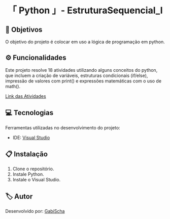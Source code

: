 <h1 align="center">「 Python 」- EstruturaSequencial_Ⅰ</h1>




<h2 id=objective>📌 Objetivos</h2>

O objetivo do projeto é colocar em uso a lógica de programação em python.

<h2 id=features>⚙️ Funcionalidades </h2>

Este projeto resolve 18 atividades utilizando alguns conceitos do python, que incluem a criação de variáveis, estruturas condicionais (if/else), impressão de valores com print() e expressões matemáticas com o uso de math().

<a href="https://wiki.python.org.br/EstruturaSequencial">Link das Atividades</a>

<h2 id=technology>💻 Tecnologias</h2>

Ferramentas utilizadas no desenvolvimento do projeto:

- IDE: <a href="https://visualstudio.microsoft.com/downloads/">Visual Studio</a>

<h2 id=installation>📋 Instalação</h2>

1. Clone o repositório.
2. Instale Python.
3. Instale o  Visual Studio.


<h2 id=author>🏷️ Autor</h2>

Desenvolvido por: <a href="https://www.linkedin.com/in/gabrielaschaper/" target="_blank">GabiScha</a>



